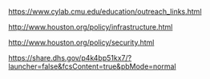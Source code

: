 https://www.cylab.cmu.edu/education/outreach_links.html

http://www.houston.org/policy/infrastructure.html

http://www.houston.org/policy/security.html

https://share.dhs.gov/p4k4bp51kx7/?launcher=false&fcsContent=true&pbMode=normal
